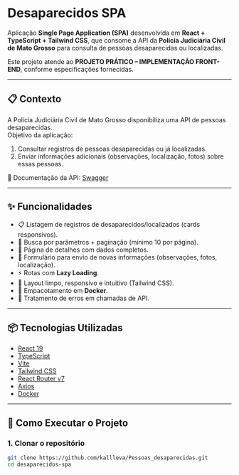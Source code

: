 # Desaparecidos SPA

Aplicação **Single Page Application (SPA)** desenvolvida em **React + TypeScript + Tailwind CSS**, que consome a API da **Polícia Judiciária Civil de Mato Grosso** para consulta de pessoas desaparecidas ou localizadas.

Este projeto atende ao **PROJETO PRÁTICO – IMPLEMENTAÇÃO FRONT-END**, conforme especificações fornecidas.

---

## 📋 Contexto

A Polícia Judiciária Civil de Mato Grosso disponibiliza uma API de pessoas desaparecidas.  
Objetivo da aplicação:  

1. Consultar registros de pessoas desaparecidas ou já localizadas.  
2. Enviar informações adicionais (observações, localização, fotos) sobre essas pessoas.  

📖 Documentação da API: [Swagger](https://abitus-api.geia.vip/swagger-ui/index.html)  

---

## ✨ Funcionalidades

- 📋 Listagem de registros de desaparecidos/localizados (cards responsivos).  
- 🔎 Busca por parâmetros + paginação (mínimo 10 por página).  
- 📄 Página de detalhes com dados completos.  
- 📝 Formulário para envio de novas informações (observações, fotos, localização).  
- ⚡ Rotas com **Lazy Loading**.  
- 🎨 Layout limpo, responsivo e intuitivo (Tailwind CSS).  
- 🐳 Empacotamento em **Docker**.  
- 🚨 Tratamento de erros em chamadas de API.  

---

## 📦 Tecnologias Utilizadas

- [React 19](https://react.dev/)  
- [TypeScript](https://www.typescriptlang.org/)  
- [Vite](https://vitejs.dev/)  
- [Tailwind CSS](https://tailwindcss.com/)  
- [React Router v7](https://reactrouter.com/)  
- [Axios](https://axios-http.com/)  
- [Docker](https://www.docker.com/)  

---

## 🚀 Como Executar o Projeto

### 1. Clonar o repositório
```bash
git clone https://github.com/kallleva/Pessoas_desaparecidas.git
cd desaparecidos-spa
